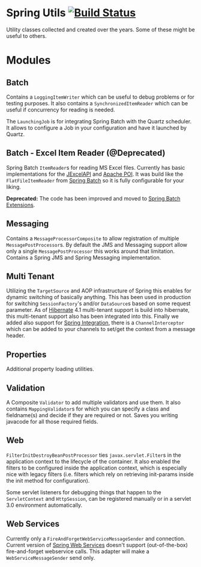 Spring Utils [![Build Status](https://travis-ci.org/mdeinum/spring-utils.svg?branch=master)](https://travis-ci.org/mdeinum/spring-utils)
============

Utility classes collected and created over the years. Some of these might be useful to others.


Modules
=========



Batch
-----
Contains a `LoggingItemWriter` which can be useful to debug problems or for testing purposes. It also contains a `SynchronizedItemReader` which can be useful if concurrency for reading is needed.

The `LaunchingJob` is for integrating Spring Batch with the Quartz scheduler. It allows to configure a Job in your configuration and have it launched by Quartz.

Batch - Excel Item Reader (@Deprecated)
--------------------------------
Spring Batch `ItemReader`s for reading MS Excel files. Currently has basic implementations for the [JExcelAPI](http://jexcelapi.sourceforge.net/) and [Apache POI](http://poi.apache.org/spreadsheet/index.html). It was build like the `FlatFileItemReader` from [Spring Batch](http://projects.spring.io/spring-batch/) so it is fully configurable for your liking.

**Deprecated:** The code has been improved and moved to [Spring Batch Extensions](https://github.com/mdeinum/spring-batch-extensions).

Messaging
---
Contains a `MessageProcessorComposite` to allow registration of multiple `MessagePostProcessor`s. By default the JMS and Messaging support allow only a single `MessagePostProcessor` this works around that limitation. Contains a Spring JMS and Spring Messaging implementation.

Multi Tenant
------------
Utilizing the `TargetSource` and AOP infrastructure of Spring this enables for dynamic switching of basically anything. This has been used in production for switching `SessionFactory`'s and/or `DataSource`s based on some request parameter.
As of [Hibernate](http://www.hibernate.org) 4.1 multi-tenant support is build into hibernate, this multi-tenant support also has been integrated into this. Finally we added also support for [Spring Integration](http://projects.spring.io/spring-integration/), there is a `ChannelInterceptor` which can be added to your channels to set/get the context from a message header.

Properties
---
Additional property loading utilities.

Validation
----------
A Composite `Validator` to add multiple validators and use them. It also contains `MappingValidator`s for which you can specify a class and fieldname(s) and decide if they
are required or not. Saves you writing javacode for all those required fields.

Web
---
`FilterInitDestroyBeanPostProcessor` ties `javax.servlet.Filter`s in the application context to the lifecycle of the container. It also enabled the filters to be configured inside the application context, which is especially nice with legacy filters (i.e. filters which rely on retrieving init-params inside the init method for configuration).

Some servlet listeners for debugging things that happen to the `ServletContext` and `HttpSession`, can be registered manually or in a servlet 3.0 environment automatically.

Web Services
------------
Currently only a `FireAndForgetWebServiceMessageSender` and connection. Current version of [Spring Web Services](http://projects.spring.io/spring-ws) doesn't support (out-of-the-box) fire-and-forget webservice calls. This adapter will make a `WebServiceMessageSender` send only.
